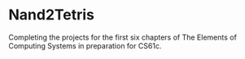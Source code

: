 # Nand2Tetris

Completing the projects for the first six chapters of The Elements of Computing Systems in preparation for CS61c.
